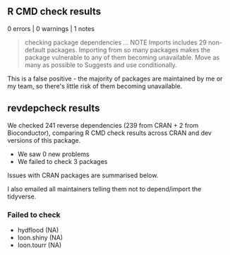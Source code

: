 ## R CMD check results

0 errors | 0 warnings | 1 notes

> checking package dependencies ... NOTE
  Imports includes 29 non-default packages.
  Importing from so many packages makes the package vulnerable to any of
  them becoming unavailable.  Move as many as possible to Suggests and
  use conditionally.

This is a false positive - the majority of packages are maintained by me or my team, so there's little risk of them becoming unavailable.

## revdepcheck results

We checked 241 reverse dependencies (239 from CRAN + 2 from Bioconductor), comparing R CMD check results across CRAN and dev versions of this package.

 * We saw 0 new problems
 * We failed to check 3 packages

Issues with CRAN packages are summarised below.

I also emailed all maintainers telling them not to depend/import the tidyverse.

### Failed to check

* hydflood   (NA)
* loon.shiny (NA)
* loon.tourr (NA)
